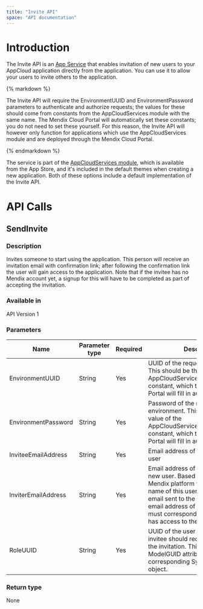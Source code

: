 ```yaml
---
title: "Invite API"
space: "API documentation"
---
```



# Introduction

The Invite API is an [App Service](/refguide6/Consumed+App+Services) that enables invitation of new users to your AppCloud application directly from the application. You can use it to allow your users to invite others to the application.

<div class="alert alert-info">{% markdown %}

The Invite API will require the EnvironmentUUID and EnvironmentPassword parameters to authenticate and authorize requests; the values for these should come from constants from the AppCloudServices module with the same name. The Mendix Cloud Portal will automatically set these constants; you do not need to set these yourself. For this reason, the Invite API will however only function for applications which use the AppCloudServices module and are deployed through the Mendix Cloud Portal.

{% endmarkdown %}</div>

The service is part of the [AppCloudServices module](https://appstore.home.mendix.com/link/app/934/Mendix/AppCloudServices), which is available from the App Store, and it's included in the default themes when creating a new application. Both of these options include a default implementation of the Invite API.

# API Calls

## SendInvite

### Description

Invites someone to start using the application. This person will receive an invitation email with confirmation link; after following the confirmation link the user will gain access to the application. Note that if the invitee has no Mendix account yet, a signup for this will have to be completed as part of accepting the invitation.

### Available in

API Version 1

### Parameters

| Name | Parameter type | Required | Description |
| --- | --- | --- | --- |
| EnvironmentUUID | String | Yes | UUID of the requesting environment. This should be the value of the AppCloudServices.EnvironmentUUID constant, which the Mendix Cloud Portal will fill in automatically. |
| EnvironmentPassword | String | Yes | Password of the requesting environment. This should be the value of the AppCloudServices.EnvironmentUUID constant, which the Mendix Cloud Portal will fill in automatically. |
| InviteeEmailAddress | String | Yes | Email address of the to be invited user |
| InviterEmailAddress | String | Yes | Email address of the user inviting the new user. Based on this address, the Mendix platform will include the name of this user in the invitation email sent to the invitee. Note: The email address of the inviting user must correspond with a user who has access to the application. |
| RoleUUID | String | Yes | UUID of the user role which the invitee should receive on accepting the invitation. This should be the ModelGUID attribute of the corresponding System.UserRole object. |

### Return type

None
